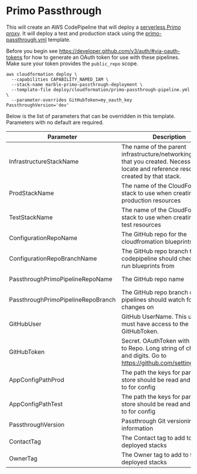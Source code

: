 # Primo Passthrough

This will create an AWS CodePipeline that will deploy a [serverless Primo proxy](https://github.com/ndlib/marble-passthrough-primo). It will deploy a test and production stack using the [primo-passthrough.yml](/deploy/cloudformation/primo-passthrough.yml) template.


Before you begin see https://developer.github.com/v3/auth/#via-oauth-tokens for how to generate an OAuth token for use with these pipelines. Make sure your token provides the `public_repo` scope.

```console
aws cloudformation deploy \
  --capabilities CAPABILITY_NAMED_IAM \
  --stack-name marble-primo-passthrough-deployment \
  --template-file deploy/cloudformation/primo-passthrough-pipeline.yml \
  --parameter-overrides GitHubToken=my_oauth_key PassthroughVersion='dev'
```

Below is the list of parameters that can be overridden in this template. Parameters with no default are required.

| Parameter | Description | Default |
|-----------|-------------|---------|
| InfrastructureStackName | The name of the parent infrastructure/networking stack that you created. Necessary to locate and reference resources created by that stack. | marble-app-infrastructure |
| ProdStackName | The name of the CloudFormation stack to use when creating the production resources | marble-passthroughprimo-pipeline-prod |
| TestStackName | The name of the CloudFormation stack to use when creating the test resources | marble-passthroughprimo-pipeline-test |
| ConfigurationRepoName | The GitHub repo for the cloudfromation blueprints | marble-blueprints |
| ConfigurationRepoBranchName | The GitHub repo branch the codepipeline should checkout to run blueprints from | master |
| PassthroughPrimoPipelineRepoName | The GitHub repo name | marble-passthrough-primo |
| PassthroughPrimoPipelineRepoBranch | The GitHub repo branch code pipelines should watch for changes on | master |
| GitHubUser | GitHub UserName. This username must have access to the GitHubToken. | ndlib |
| GitHubToken | Secret. OAuthToken with access to Repo. Long string of characters and digits. Go to https://github.com/settings/tokens |  |
| AppConfigPathProd | The path the keys for parameter store should be read and written to for config | /all/marble-passthroughprimo-pipeline-prod |
| AppConfigPathTest | The path the keys for parameter store should be read and written to for config | /all/marble-passthroughprimo-pipeline-test |
| PassthroughVersion | Passthrough Git versioning information | dev |
| ContactTag | The Contact tag to add to the deployed stacks |  |
| OwnerTag | The Owner tag to add to the deployed stacks |||
